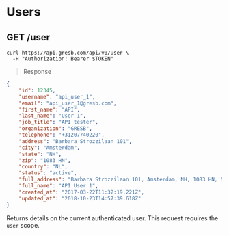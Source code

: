 # Users

## GET /user

```shell
curl https://api.gresb.com/api/v0/user \
  -H "Authorization: Bearer $TOKEN"
```

> Response

```json
{
    "id": 12345,
    "username": "api_user_1",
    "email": "api_user_1@gresb.com",
    "first_name": "API",
    "last_name": "User 1",
    "job_title": "API tester",
    "organization": "GRESB",
    "telephone": "+31207740220",
    "address": "Barbara Strozzilaan 101",
    "city": "Amsterdam",
    "state": "NH",
    "zip": "1083 HN",
    "country": "NL",
    "status": "active",
    "full_address": "Barbara Strozzilaan 101, Amsterdam, NH, 1083 HN, NL",
    "full_name": "API User 1",
    "created_at": "2017-03-22T11:32:19.221Z",
    "updated_at": "2018-10-23T14:57:39.618Z"
}
```

Returns details on the current authenticated user. This request
requires the `user` scope.
